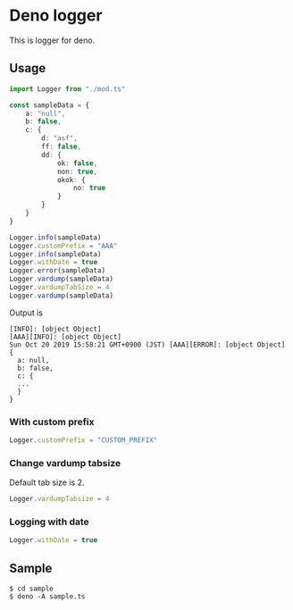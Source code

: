 # Deno logger

This is logger for deno.

## Usage

```typescript
import Logger from "./mod.ts"

const sampleData = {
    a: "null",
    b: false,
    c: {
        d: "asf",
        ff: false,
        dd: {
            ok: false,
            non: true,
            okok: {
                no: true
            }
        }
    }
}

Logger.info(sampleData)
Logger.customPrefix = "AAA"
Logger.info(sampleData)
Logger.withDate = true
Logger.error(sampleData)
Logger.vardump(sampleData)
Logger.vardumpTabSize = 4
Logger.vardump(sampleData)

```

Output is 

```shell
[INFO]: [object Object]
[AAA][INFO]: [object Object]
Sun Oct 20 2019 15:58:21 GMT+0900 (JST) [AAA][ERROR]: [object Object]
{
  a: null,
  b: false,
  c: {
  ...
  }
}
```

### With custom prefix

```typescript
Logger.customPrefix = "CUSTOM_PREFIX"
```

### Change vardump tabsize

Default tab size is 2.

```typescript
Logger.vardumpTabsize = 4
```

### Logging with date

```typescript
Logger.withDate = true
```

## Sample

```shell
$ cd sample
$ deno -A sample.ts
```